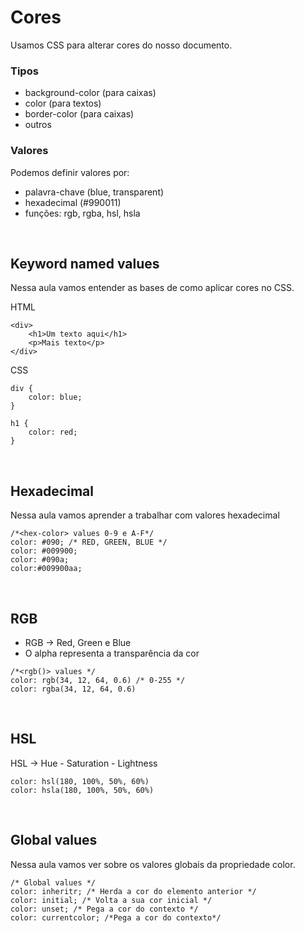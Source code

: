 # Cores

Usamos CSS para alterar cores do nosso documento.

### Tipos

- background-color (para caixas)
- color (para textos)
- border-color (para caixas)
- outros


### Valores

Podemos definir valores por:
- palavra-chave (blue, transparent)
- hexadecimal (#990011)
- funções: rgb, rgba, hsl, hsla

<br>

## Keyword named values

Nessa aula vamos entender as bases de como aplicar cores no CSS.

HTML
```
<div>
    <h1>Um texto aqui</h1>
    <p>Mais texto</p>
</div>
```

CSS
```
div {
    color: blue;
}

h1 {
    color: red;
}
```
<br>

## Hexadecimal

Nessa aula vamos aprender a trabalhar com valores hexadecimal
```
/*<hex-color> values 0-9 e A-F*/
color: #090; /* RED, GREEN, BLUE */
color: #009900;
color: #090a;
color:#009900aa;
```
<br>

## RGB

- RGB → Red, Green e Blue
- O alpha representa a transparência da cor
```
/*<rgb()> values */
color: rgb(34, 12, 64, 0.6) /* 0-255 */
color: rgba(34, 12, 64, 0.6)
```
<br>

## HSL

HSL → Hue - Saturation - Lightness
```
color: hsl(180, 100%, 50%, 60%)
color: hsla(180, 100%, 50%, 60%)
```
<br>

## Global values

Nessa aula vamos ver sobre os valores globais da propriedade color.
```
/* Global values */
color: inheritr; /* Herda a cor do elemento anterior */
color: initial; /* Volta a sua cor inicial */
color: unset; /* Pega a cor do contexto */
color: currentcolor; /*Pega a cor do contexto*/
```